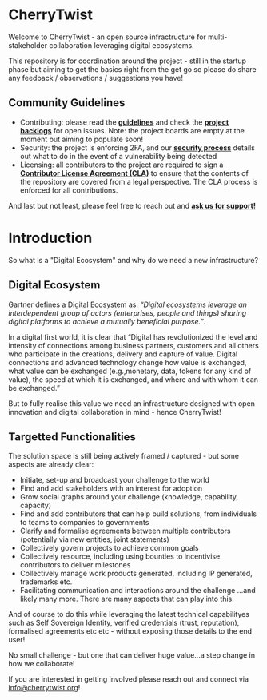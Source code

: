 # CherryTwist
Welcome to CherryTwist - an open source infractructure for multi-stakeholder collaboration leveraging digital ecosystems. 

This repository is for coordination around the project - still in the startup phase but aiming to get the basics right from the get go so please do share any feedback / observations / suggestions you have!

## Community Guidelines
- Contributing: please read the **[guidelines](https://github.com/cherrytwist/.github/blob/master/CONTRIBUTING.md)** and check the **[project backlogs](https://github.com/orgs/cherrytwist/projects)** for open issues. Note: the project boards are empty at the moment but aiming to populate soon!
- Security: the project is enforcing 2FA, and our **[security process](https://github.com/cherrytwist/.github/blob/master/SECURITY.md)** details out what to do in the event of a vulnerability being detected
- Licensing: all contributors to the project are required to sign a **[Contributor License Agreement (CLA)](https://github.com/cherrytwist/.github/blob/master/CLA.md)** to ensure that the contents of the repository are covered from a legal perspective. The CLA process is enforced for all contributions. 

And last but not least, please feel free to reach out and **[ask us for support!](https://github.com/cherrytwist/.github/blob/master/SUPPORT.md)**

# Introduction
So what is a "Digital Ecosystem" and why do we need a new infrastructure? 

## Digital Ecosystem
Gartner defines a Digital Ecosystem as: *“Digital ecosystems leverage an interdependent group of actors (enterprises, people and things) sharing digital platforms to achieve a mutually beneficial purpose.”*. 

In a digital first world, it is clear that “Digital has revolutionized the level and intensity of connections among business partners, customers and all others who participate in the creations, delivery and capture of value. Digital connections and advanced technology change how value is exchanged, what value can be exchanged (e.g.,monetary, data, tokens for any kind of value), the speed at which it is exchanged, and where and with whom it can be exchanged.”

But to fully realise this value we need an infrastructure designed with open innovation and digital collaboration in mind - hence CherryTwist!

## Targetted Functionalities
The solution space is still being actively framed / captured - but some aspects are already clear: 
- Initiate, set-up and broadcast your challenge to the world
- Find and add stakeholders with an interest for adoption
- Grow social graphs around your challenge (knowledge, capability, capacity)
- Find and add contributors that can help build solutions, from individuals to teams to companies to governments
- Clarify and formalise agreements between multiple contributors (potentially via new entities, joint statements)
- Collectively govern projects to achieve common goals
- Collectively resource, including using bounties to incentivise contributors to deliver milestones
- Collectively manage work products generated, including IP generated, trademarks etc.
- Facilitating communication and interactions around the challenge
...and likely many more. There are many aspects that can play into this.

And of course to do this while leveraging the latest technical capabilityes such as Self Sovereign Identity, verified credentials (trust, reputation), formalised agreements etc etc - without exposing those details to the end user! 

No small challenge - but one that can deliver huge value...a step change in how we collaborate!

If you are interested in getting involved please reach out and connect via <info@cherrytwist.org>!







